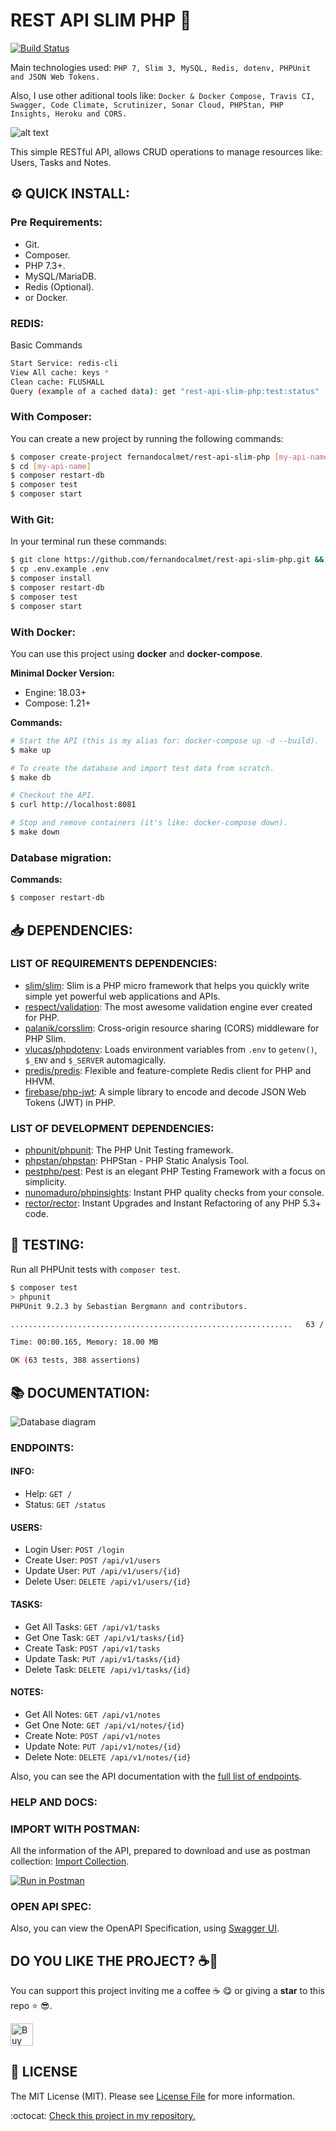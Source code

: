 # REST API SLIM PHP 🐘

[![Build Status](https://travis-ci.com/FernandoCalmet/rest-api-slim-php.svg?branch=master)](https://travis-ci.com/FernandoCalmet/rest-api-slim-php)

Main technologies used: `PHP 7, Slim 3, MySQL, Redis, dotenv, PHPUnit and JSON Web Tokens.`

Also, I use other aditional tools like: `Docker & Docker Compose, Travis CI, Swagger, Code Climate, Scrutinizer, Sonar Cloud, PHPStan, PHP Insights, Heroku and CORS.`

![alt text](extras/img/slim-logo.png "Slim PHP micro framework")

This simple RESTful API, allows CRUD operations to manage resources like: Users, Tasks and Notes.

## :gear: QUICK INSTALL:

### Pre Requirements:

- Git.
- Composer.
- PHP 7.3+.
- MySQL/MariaDB.
- Redis (Optional).
- or Docker.

### REDIS:

Basic Commands

```bash
Start Service: redis-cli
View All cache: keys *
Clean cache: FLUSHALL
Query (example of a cached data): get "rest-api-slim-php:test:status"
```

### With Composer:

You can create a new project by running the following commands:

```bash
$ composer create-project fernandocalmet/rest-api-slim-php [my-api-name]
$ cd [my-api-name]
$ composer restart-db
$ composer test
$ composer start
```

### With Git:

In your terminal run these commands:

```bash
$ git clone https://github.com/fernandocalmet/rest-api-slim-php.git && cd rest-api-slim-php
$ cp .env.example .env
$ composer install
$ composer restart-db
$ composer test
$ composer start
```

### With Docker:

You can use this project using **docker** and **docker-compose**.

**Minimal Docker Version:**

* Engine: 18.03+
* Compose: 1.21+


**Commands:**

```bash
# Start the API (this is my alias for: docker-compose up -d --build).
$ make up

# To create the database and import test data from scratch.
$ make db

# Checkout the API.
$ curl http://localhost:8081

# Stop and remove containers (it's like: docker-compose down).
$ make down
```

### Database migration:

**Commands:**

```bash
$ composer restart-db
```

## :inbox_tray: DEPENDENCIES:

### LIST OF REQUIREMENTS DEPENDENCIES:

- [slim/slim](https://github.com/slimphp/Slim): Slim is a PHP micro framework that helps you quickly write simple yet powerful web applications and APIs.
- [respect/validation](https://github.com/Respect/Validation): The most awesome validation engine ever created for PHP.
- [palanik/corsslim](https://github.com/palanik/CorsSlim): Cross-origin resource sharing (CORS) middleware for PHP Slim.
- [vlucas/phpdotenv](https://github.com/vlucas/phpdotenv): Loads environment variables from `.env` to `getenv()`, `$_ENV` and `$_SERVER` automagically.
- [predis/predis](https://github.com/nrk/predis/): Flexible and feature-complete Redis client for PHP and HHVM.
- [firebase/php-jwt](https://github.com/firebase/php-jwt): A simple library to encode and decode JSON Web Tokens (JWT) in PHP.

### LIST OF DEVELOPMENT DEPENDENCIES:

- [phpunit/phpunit](https://github.com/sebastianbergmann/phpunit): The PHP Unit Testing framework.
- [phpstan/phpstan](https://github.com/phpstan/phpstan): PHPStan - PHP Static Analysis Tool.
- [pestphp/pest](https://github.com/pestphp/pest): Pest is an elegant PHP Testing Framework with a focus on simplicity.
- [nunomaduro/phpinsights](https://github.com/nunomaduro/phpinsights): Instant PHP quality checks from your console.
- [rector/rector](https://github.com/rectorphp/rector): Instant Upgrades and Instant Refactoring of any PHP 5.3+ code.

## :traffic_light: TESTING:

Run all PHPUnit tests with `composer test`.

```bash
$ composer test
> phpunit
PHPUnit 9.2.3 by Sebastian Bergmann and contributors.

...............................................................   63 / 63 (100%)

Time: 00:00.165, Memory: 18.00 MB

OK (63 tests, 388 assertions)
```

## :books: DOCUMENTATION:

![Database diagram](extras/img/database.png)

### ENDPOINTS:

#### INFO:

- Help: `GET /`
- Status: `GET /status`

#### USERS:

- Login User: `POST /login`
- Create User: `POST /api/v1/users`
- Update User: `PUT /api/v1/users/{id}`
- Delete User: `DELETE /api/v1/users/{id}`

#### TASKS:

- Get All Tasks: `GET /api/v1/tasks`
- Get One Task: `GET /api/v1/tasks/{id}`
- Create Task: `POST /api/v1/tasks`
- Update Task: `PUT /api/v1/tasks/{id}`
- Delete Task: `DELETE /api/v1/tasks/{id}`

#### NOTES:

- Get All Notes: `GET /api/v1/notes`
- Get One Note: `GET /api/v1/notes/{id}`
- Create Note: `POST /api/v1/notes`
- Update Note: `PUT /api/v1/notes/{id}`
- Delete Note: `DELETE /api/v1/notes/{id}`

Also, you can see the API documentation with the [full list of endpoints](extras/docs/endpoints.md).

### HELP AND DOCS:

### IMPORT WITH POSTMAN:
All the information of the API, prepared to download and use as postman collection: [Import Collection](https://www.getpostman.com/collections/b2198065165c871332cc).

[![Run in Postman](https://run.pstmn.io/button.svg)](https://www.getpostman.com/collections/b2198065165c871332cc)

### OPEN API SPEC:

Also, you can view the OpenAPI Specification, using [Swagger UI](https://rest-api-slim-php-sql.herokuapp.com/docs/index.html).
  
## DO YOU LIKE THE PROJECT? ☕💖

You can support this project inviting me a coffee :coffee: :yum: or giving a **star** to this repo :star: :sunglasses:.

<a href='https://ko-fi.com/fernandocalmet' target='_blank'>
  <img height='36' style='border:0px;height:36px;' src='https://az743702.vo.msecnd.net/cdn/kofi3.png?v=2' border='0' alt='Buy Me a Coffee at ko-fi.com' />
</a>

## :page_facing_up: LICENSE

The MIT License (MIT). Please see [License File](LICENSE.md) for more information.

:octocat: [Check this project in my repository.](https://github.com/FernandoCalmet/rest-api-slim-php)